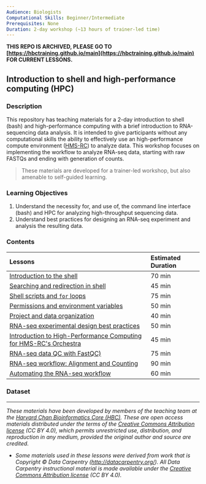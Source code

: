 ```yaml
---
Audience: Biologists
Computational Skills: Beginner/Intermediate
Prerequisites: None
Duration: 2-day workshop (~13 hours of trainer-led time)
---
```


**THIS REPO IS ARCHIVED, PLEASE GO TO [https://hbctraining.github.io/main](https://hbctraining.github.io/main) FOR CURRENT LESSONS.**

## Introduction to shell and high-performance computing (HPC)

### Description

This repository has teaching materials for a 2-day introduction to shell (bash) and high-performance computing with a brief introduction to RNA-sequencing data analysis. It is intended to give participants without any computational skills the ability to effectively use an high-performance compute environment ([HMS-RC]()) to analyze data. This workshop focuses on implementing the workflow to analyze RNA-seq data, starting with raw FASTQs and ending with generation of counts. 

> These materials are developed for a trainer-led workshop, but also amenable to self-guided learning.

### Learning Objectives

1.	Understand the necessity for, and use of, the command line interface (bash) and HPC for analyzing high-throughput sequencing data.
2.	Understand best practices for designing an RNA-seq experiment and analysis the resulting data.


### Contents
| Lessons            | Estimated Duration |
|:------------------------|:----------|
|[Introduction to the shell](lessons/01_the_filesystem.md) | 70 min |
|[Searching and redirection in shell](lessons/02_searching_files.md) | 45 min |
|[Shell scripts and `for` loops](lessons/03_loops_and_scripts.md) | 75 min |
|[Permissions and environment variables](lessons/04_permissions_and_environment_variables.md) | 50 min |
|[Project and data organization](lessons/05_data_organization.md) | 40 min |
|[RNA-seq experimental design best practices](lectures/) | 50 min |
|[Introduction to High-Performance Computing for HMS-RC's Orchestra](lectures/) | 45 min |
|[RNA-seq data QC with FastQC)](lessons/06_QC_trimming.md) | 75 min |
|[RNA-seq workflow: Alignment and Counting](lessons/07_rnaseq_workflow.md) | 90 min |
|[Automating the RNA-seq workflow](lessons/08_automating_workflow.md) | 60 min |

### Dataset

***

*These materials have been developed by members of the teaching team at the [Harvard Chan Bioinformatics Core (HBC)](http://bioinformatics.sph.harvard.edu/). These are open access materials distributed under the terms of the [Creative Commons Attribution license](https://creativecommons.org/licenses/by/4.0/) (CC BY 4.0), which permits unrestricted use, distribution, and reproduction in any medium, provided the original author and source are credited.*

* *Some materials used in these lessons were derived from work that is Copyright © Data Carpentry (http://datacarpentry.org/). 
All Data Carpentry instructional material is made available under the [Creative Commons Attribution license](https://creativecommons.org/licenses/by/4.0/) (CC BY 4.0).*
